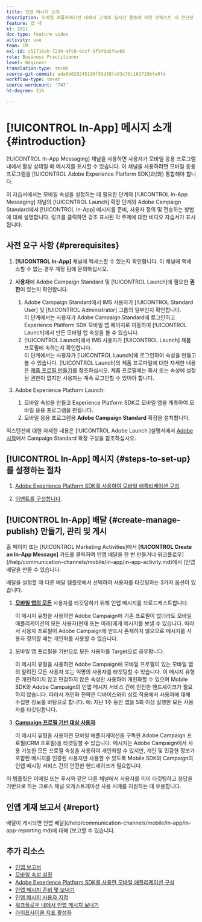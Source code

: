 ```yaml
---
title: 인앱 메시지 소개
description: 모바일 애플리케이션 내에서 고객의 실시간 행동에 대한 컨텍스트 내 연관성 있는 인앱 메시지를 사용자에게 전달하는 방법을 살펴볼 수 있습니다.
feature: 앱 내
kt: 1911
doc-type: feature video
activity: use
team: TM
exl-id: c51716eb-7239-4fc0-9ccf-9f5f0a5fae65
role: Business Practitioner
level: Beginner
translation-type: tm+mt
source-git-commit: ada0b029245190f53d58fa93c79c161719bfe9fd
workflow-type: tm+mt
source-wordcount: '747'
ht-degree: 21%

---
```


# [!UICONTROL In-App] 메시지 소개 {#introduction}

[!UICONTROL In-App Messaging] 채널을 사용하면 사용자가 모바일 응용 프로그램 내에서 활성 상태일 때 메시지를 표시할 수 있습니다. 이 채널을 사용하려면 모바일 응용 프로그램을 [!UICONTROL Adobe Experience Platform SDK]과(와) 통합해야 합니다.

이 자습서에서는 모바일 속성을 설정하는 데 필요한 단계와 [!UICONTROL In-App Messaging] 채널의 [!UICONTROL Launch] 확장 단계와 Adobe Campaign Standard에서 [!UICONTROL In-App] 메시지를 준비, 사용자 정의 및 전송하는 방법에 대해 설명합니다. 링크를 클릭하면 강조 표시된 각 주제에 대한 비디오 자습서가 표시됩니다.

## 사전 요구 사항 {#prerequisites}

1. **[!UICONTROL In-App]** 채널에 액세스할 수 있는지 확인합니다. 이 채널에 액세스할 수 없는 경우 계정 팀에 문의하십시오.
1. **사용자**&#x200B;에 Adobe Campaign Standard 및 [!UICONTROL Launch]에 필요한 **권한**&#x200B;이 있는지 확인합니다.

   1. Adobe Campaign Standard에서 IMS 사용자가 [!UICONTROL Standard User] 및 [!UICONTROL Administrator] 그룹의 일부인지 확인합니다.\
      이 단계에서는 사용자가 Adobe Campaign Standard에 로그인하고 Experience Platform SDK 모바일 앱 페이지로 이동하여 [!UICONTROL Launch]에서 만든 모바일 앱 속성을 볼 수 있습니다.
   1. [!UICONTROL Launch]에서 IMS 사용자가 [!UICONTROL Launch] 제품 프로필에 속하는지 확인합니다.\
      이 단계에서는 사용자가 [!UICONTROL Launch]에 로그인하여 속성을 만들고 볼 수 있습니다. [!UICONTROL Launch]의 제품 프로파일에 대한 자세한 내용은 [제품 프로필 만들기](https://docs.adobelaunch.com/launch-reference/administration/user-permissions#3-create-your-product-profile)를 참조하십시오. 제품 프로필에는 회사 또는 속성에 설정된 권한이 없지만 사용자는 계속 로그인할 수 있어야 합니다.

1. Adobe Experience Platform Launch:

   1. 모바일 속성을 만들고 Experience Platform SDK로 모바일 앱을 계측하여 모바일 응용 프로그램을 만듭니다.
   1. 모바일 응용 프로그램용 **Adobe Campaign Standard** 확장을 설치합니다.

익스텐션에 대한 자세한 내용은 [!UICONTROL Adobe Launch ]설명서에서 [Adobe 시작](https://aep-sdks.gitbook.io/docs/using-mobile-extensions/adobe-campaign-standard)에서 Campaign Standard 확장 구성을 참조하십시오.

## [!UICONTROL In-App] 메시지 {#steps-to-set-up}를 설정하는 절차

1. [Adobe Experience Platform SDK를 사용하여 모바일 애플리케이션 구성](/help/communication-channels/mobile/configure-mobile-apps-using-aep-sdk.md).

1. [이벤트를 구성합니다](/help/communication-channels/mobile/in-app/configure-events.md).

## [!UICONTROL In-App] 배달 {#create-manage-publish} 만들기, 관리 및 게시

홈 페이지 또는 [!UICONTROL Marketing Activities]에서 **[!UICONTROL Create an In-App Message]** 카드를 클릭하여 인앱 배달을 한 번 만들거나 워크플로우](/help/communication-channels/mobile/in-app/in-app-activity.md)에서 [인앱 배달을 만들 수 있습니다.

배달을 설정할 때 다른 배달 템플릿에서 선택하여 사용자를 타깃팅하는 3가지 옵션이 있습니다.

1. [**모바일 앱의 모든**](/help/communication-channels/mobile/in-app/broadcast-in-app-message.md) 사용자를 타깃팅하기 위해 인앱 메시지를 브로드캐스트합니다.

   이 메시지 유형을 사용하면 Adobe Campaign에 기존 프로필이 없더라도 모바일 애플리케이션의 모든 사용자(현재 또는 미래)에게 메시지를 보낼 수 있습니다. 따라서 사용자 프로필이 Adobe Campaign에 반드시 존재하지 않으므로 메시지를 사용자 정의할 때는 개인화를 사용할 수 없습니다.

1. 모바일 앱 프로필을 기반으로 모든 사용자를 Target으로 공유합니다.

   이 메시지 유형을 사용하면 Adobe Campaign에 모바일 프로필이 있는 모바일 앱의 알려진 모든 사용자 또는 익명의 사용자를 타겟팅할 수 있습니다. 이 메시지 유형은 개인적이지 않고 민감하지 않은 속성만 사용하여 개인화할 수 있으며 Mobile SDK와 Adobe Campaign의 인앱 메시지 서비스 간에 안전한 핸드셰이크가 필요하지 않습니다. 따라서 개인화 전략은 디바이스와의 상호 작용에서 사용자에 대해 수집한 정보를 바탕으로 합니다. 예: 지난 1주 동안 앱을 5회 이상 실행한 모든 사용자를 타깃팅합니다.

1. [**Campaign 프로필 기반 대상 사용자**](/help/communication-channels/mobile/in-app/target-users-based-on-campaign-profile.md).

   이 메시지 유형을 사용하면 모바일 애플리케이션을 구독한 Adobe Campaign 프로필(CRM 프로필)을 타겟팅할 수 있습니다. 메시지는 Adobe Campaign에서 사용 가능한 모든 프로필 속성을 사용하여 개인화할 수 있지만, 개인 및 민감한 정보가 포함된 메시지를 인증된 사용자만 사용할 수 있도록 Mobile SDK와 Campaign의 인앱 메시징 서비스 간의 안전한 핸드셰이크가 필요합니다.

이 템플릿은 이메일 또는 푸시와 같은 다른 채널에서 사용자를 이미 타깃팅하고 응답을 기반으로 하는 크로스 채널 오케스트레이션 사용 사례를 지원하는 데 유용합니다.

## 인앱 게재 보고서 {#report}

배달이 게시되면 인앱 배달](/help/communication-channels/mobile/in-app/in-app-reporting.md)에 대해 [보고할 수 있습니다.

## 추가 리소스

* [인앱 보고서](https://docs.adobe.com/content/help/en/campaign-standard/using/reporting/list-of-reports/in-app-report.html)
* [모바일 속성 설정](https://aep-sdks.gitbook.io/docs/getting-started/create-a-mobile-property)
* [Adobe Experience Platform SDK를 사용한 모바일 애플리케이션 구성](https://helpx.adobe.com/kr/campaign/kb/configuring-app-sdk.html)
* [인앱 메시지 준비 및 보내기](https://docs.adobe.com/content/help/en/campaign-standard/using/communication-channels/in-app-messaging/preparing-and-sending-an-in-app-message.html)
* [인앱 메시지 사용자 지정](https://docs.adobe.com/content/help/en/campaign-standard/using/communication-channels/in-app-messaging/customizing-an-in-app-message.html)
* [워크플로우 내에서 인앱 메시지 보내기](https://docs.adobe.com/content/help/en/campaign-standard/using/managing-processes-and-data/channel-activities/in-app-delivery.html)
* [라이프사이클 지표 활성화](https://aep-sdks.gitbook.io/docs/getting-started/initialize-the-sdk#enable-lifecycle-metrics)
